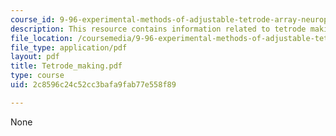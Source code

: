 ```yaml
---
course_id: 9-96-experimental-methods-of-adjustable-tetrode-array-neurophysiology-january-iap-2001
description: This resource contains information related to tetrode making.
file_location: /coursemedia/9-96-experimental-methods-of-adjustable-tetrode-array-neurophysiology-january-iap-2001/2c8596c24c52cc3bafa9fab77e558f89_Tetrode_making.pdf
file_type: application/pdf
layout: pdf
title: Tetrode_making.pdf
type: course
uid: 2c8596c24c52cc3bafa9fab77e558f89

---
```

None